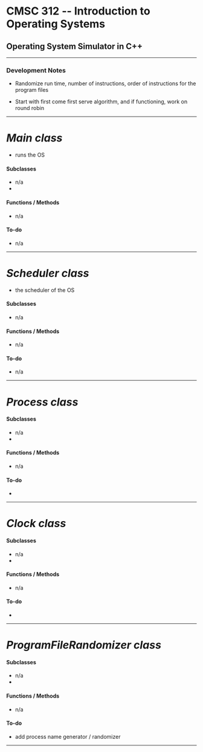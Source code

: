 # CMSC 312 -- Introduction to Operating Systems
## Operating System Simulator in C++

<!-- (email from Bartosz)

	Dear Students,

	On Blackboard you will find an example template for a program file. This is just a suggestion, showing that each instruction should have assigned an individual time quantum required for its completion. At this point instructions do not have individual memory requirements, this will change when we will move to virtual memory.

	The requirements for project part 1 (deadline October 6th) are as follows:

	+ having at least 4 of your own program file templates
	+ having a procedure that reads these program files and generates user-specified number of processes from them (hence randomization of values from templates must be used)
	+ assigning a PCB to each process that stores basic metadata, including process state
	+ having a single scheduler that optimizes the process running cycle
	+ having a dispatcher that changes the status of each process in real time

	All of this must be within a single application, not multiple separate modules. -->

---

### Development Notes
- Randomize run time, number of instructions, order of instructions for the program files

- Start with first come first serve algorithm, and if functioning, work on round robin

---

# *Main class*
- runs the OS

#### Subclasses
- n/a
-

#### Functions / Methods
- n/a

#### To-do
- n/a

---

# *Scheduler class*
- the scheduler of the OS

#### Subclasses
- n/a


#### Functions / Methods
- n/a

#### To-do
- n/a

---

# *Process class*

#### Subclasses
- n/a
-

#### Functions / Methods
- n/a

#### To-do
-

---

# *Clock class*

#### Subclasses
- n/a
-

#### Functions / Methods
- n/a

#### To-do
-

---

# *ProgramFileRandomizer class*

#### Subclasses
- n/a
-

#### Functions / Methods
- n/a

#### To-do
- add process name generator / randomizer
---
